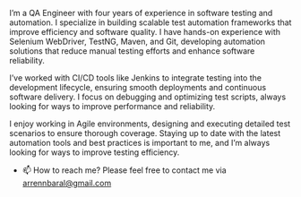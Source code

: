 I’m a QA Engineer with four years of experience in software testing and automation. I specialize in building scalable test automation frameworks that improve efficiency and software quality. I have hands-on experience with Selenium WebDriver, TestNG, Maven, and Git, developing automation solutions that reduce manual testing efforts and enhance software reliability.

I’ve worked with CI/CD tools like Jenkins to integrate testing into the development lifecycle, ensuring smooth deployments and continuous software delivery. I focus on debugging and optimizing test scripts, always looking for ways to improve performance and reliability.

I enjoy working in Agile environments, designing and executing detailed test scenarios to ensure thorough coverage. Staying up to date with the latest automation tools and best practices is important to me, and I’m always looking for ways to improve testing efficiency.
- 📫 How to reach me? Please feel free to contact me via arrennbaral@gmail.com


